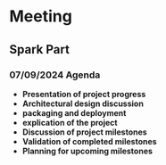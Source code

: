 # Meeting

## Spark Part

### 07/09/2024 Agenda
   
- **Presentation of project progress**
- **Architectural design discussion**
- **packaging and deployment**
- **explication of the project**
- **Discussion of project milestones**
- **Validation of completed milestones**
- **Planning for upcoming milestones**